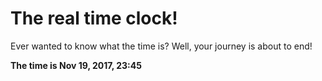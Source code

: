 # The real time clock!

Ever wanted to know what the time is? Well, your journey is about to end!

**The time is Nov 19, 2017, 23:45**